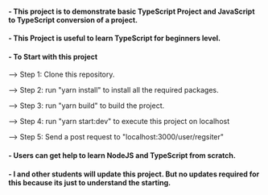 
#### - This project is to demonstrate basic TypeScript Project and JavaScript to TypeScript conversion of a project.

#### - This Project is useful to learn TypeScript for beginners level.

#### - To Start with this project 
--> Step 1: Clone this repository.
  
--> Step 2: run "yarn install" to install all the required packages.
  
--> Step 3: run "yarn build" to build the project.
  
--> Step 4: run "yarn start:dev" to execute this project on localhost
  
--> Step 5: Send a post request to "localhost:3000/user/regsiter" 
  

#### - Users can get help to learn NodeJS and TypeScript from scratch.

#### - I and other students will update this project. But no updates required for this because its just to understand the starting.
